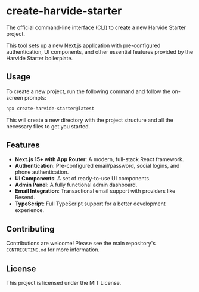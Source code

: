 # create-harvide-starter

The official command-line interface (CLI) to create a new Harvide Starter project.

This tool sets up a new Next.js application with pre-configured authentication, UI components, and other essential features provided by the Harvide Starter boilerplate.

## Usage

To create a new project, run the following command and follow the on-screen prompts:

```bash
npx create-harvide-starter@latest
```

This will create a new directory with the project structure and all the necessary files to get you started.

## Features

- **Next.js 15+ with App Router**: A modern, full-stack React framework.
- **Authentication**: Pre-configured email/password, social logins, and phone authentication.
- **UI Components**: A set of ready-to-use UI components.
- **Admin Panel**: A fully functional admin dashboard.
- **Email Integration**: Transactional email support with providers like Resend.
- **TypeScript**: Full TypeScript support for a better development experience.

## Contributing

Contributions are welcome! Please see the main repository's `CONTRIBUTING.md` for more information.

## License

This project is licensed under the MIT License.
